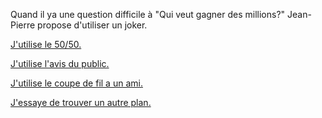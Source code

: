 Quand il ya une question difficile à "Qui veut gagner des millions?" Jean-Pierre propose d'utiliser un joker.

[J'utilise le 50/50.](joker50/joker50.md)

[J'utilise l'avis du public.](jokeravis/jokeravis.md)

[J'utilise le coupe de fil a un ami.](jokercoupdefil/jokercoupdefil.md)

[J'essaye de trouver un autre plan.](../feu-de-camp.md)
